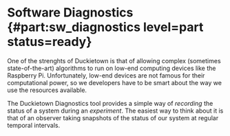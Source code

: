 # Software Diagnostics {#part:sw_diagnostics level=part status=ready}

One of the strenghts of Duckietown is that of allowing complex 
(sometimes state-of-the-art) algorithms to run on low-end computing
devices like the Raspberry Pi.
Unfortunately, low-end devices are not famous for their computational
power, so we developers have to be smart about the way we use the 
resources available.

The Duckietown Diagnostics tool provides a simple way of _recording_ 
the status of a system during an _experiment_.
The easiest way to think about it is that of an observer taking snapshots 
of the status of our system at regular temporal intervals.


<minitoc/>
